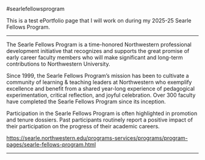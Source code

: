 #searlefellowsprogram

This is a test ePortfolio page that I will work on during my 2025-25 Searle Fellows Program.

---

The Searle Fellows Program is a time-honored Northwestern professional development initiative that recognizes and supports the great promise of early career faculty members who will make significant and long-term contributions to Northwestern University. 

Since 1999, the Searle Fellows Program’s mission has been to cultivate a community of learning & teaching leaders at Northwestern who exemplify excellence and benefit from a shared year-long experience of pedagogical experimentation, critical reflection, and joyful celebration. Over 300 faculty have completed the Searle Fellows Program since its inception. 

Participation in the Searle Fellows Program is often highlighted in promotion and tenure dossiers. Past participants routinely report a positive impact of their participation on the progress of their academic careers. 

https://searle.northwestern.edu/programs-services/programs/program-pages/searle-fellows-program.html

---
